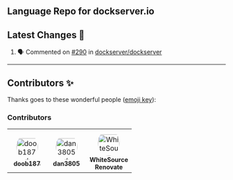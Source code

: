 ## Language Repo for dockserver.io



## Latest Changes 🎉

<!--START_SECTION:activity-->

1. 🗣 Commented on [#290](https://github.com/dockserver/dockserver/issues/290) in [dockserver/dockserver](https://github.com/dockserver/dockserver)
<!--END_SECTION:activity-->

----

## Contributors ✨

Thanks goes to these wonderful people ([emoji key](https://allcontributors.org/docs/en/emoji-key)):

<!-- ALL-CONTRIBUTORS-LIST:START - Do not remove or modify this section -->
<!-- prettier-ignore-start -->
<!-- markdownlint-disable -->

### Contributors

<table>
<tr>
    <td align="center" style="word-wrap: break-word; width: 75.0; height: 75.0">
        <a href=https://github.com/doob187>
            <img src=https://avatars.githubusercontent.com/u/60312740?v=4 width="50;"  style="border-radius:50%;align-items:center;justify-content:center;overflow:hidden;padding-top:10px" alt=doob187/>
            <br />
            <sub style="font-size:14px"><b>doob187</b></sub>
        </a>
    </td>
    <td align="center" style="word-wrap: break-word; width: 75.0; height: 75.0">
        <a href=https://github.com/dan3805>
            <img src=https://avatars.githubusercontent.com/u/35934387?v=4 width="50;"  style="border-radius:50%;align-items:center;justify-content:center;overflow:hidden;padding-top:10px" alt=dan3805/>
            <br />
            <sub style="font-size:14px"><b>dan3805</b></sub>
        </a>
    </td>
    <td align="center" style="word-wrap: break-word; width: 75.0; height: 75.0">
        <a href=https://github.com/renovate-bot>
            <img src=https://avatars.githubusercontent.com/u/25180681?v=4 width="50;"  style="border-radius:50%;align-items:center;justify-content:center;overflow:hidden;padding-top:10px" alt=WhiteSource Renovate/>
            <br />
            <sub style="font-size:14px"><b>WhiteSource Renovate</b></sub>
        </a>
    </td>
</tr>
</table>


<!-- markdownlint-restore -->
<!-- prettier-ignore-end -->
<!-- ALL-CONTRIBUTORS-LIST:END -->
